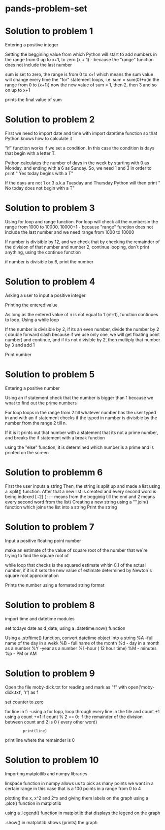 # pands-problem-set
# Solution to problem 1 
 Entering a positive integer

 Setting the beggining value from which Python will start to add numbers in the range from 0 up to x+1, to zero 
 (x + 1) - because the "range" function does not include the last number

 sum is set to zero, the range is from 0 to x+1 which means the sum value will change every time the "for" statement loops, 
i.e. sum = sum(0)+x(in the range from 0 to (x+1))
 now the new value of sum = 1, then 2, then 3 and so on up to x+1

 prints the final value of sum


# Solution to problem 2 

 First we need to import date and time with import datetime function so that Python knows how to calculate it

 "if" function works if we set a condition. In this case the condition is days that begin with a letter T.

 Python calculates the number of days in the week by starting with 0 as Monday, and ending with a 6 as Sunday. So, we need 1 and 3 in order to print " Yes today begins with a T"

 If the days are not 1 or 3 a.k.a Tuesday and Thursday Python will then print " No today does not begin with a T"



# Solution to problem 3

Using for loop and range function. For loop will check all the numbersin the range from 1000 to 10000.  10000+1 - because "range" function does not include the last number and we need range from 1000 to 10000

 If number is divisible by 12, and we check that by checking the remainder of the division of that number and number 2, continue looping, don`t print anything, using the continue function

if number is divisible by 6, print the number


# Solution to problem 4

Asking a user to input a positive integer

Printing the entered value

As long as the entered value of n is not equal to 1 (n!=1), function continues to loop. Using a while loop

If the number is divisible by 2, if its an even number, divide the number by 2 ( double forward slash because if we use only one, we will get floating point number) and continue, and if its not divisible by 2, then multiply that number by 3 and add 1

Print number


# Solution to problem 5

Entering a positive number

Using an if statement check that the number is bigger than 1 because we wnat to find out the prime numbers

For loop loops in the range from 2 till whatever number has the user typed in and with an if statement checks if the typed in number is divisible by the number from the range 2 till n.

If it is it prints out that number with a statement that its not a prime number, and breaks the if statement with a break function

using the "else" function, it is determined which number is a prime and is printed on the screen


# Solution to problemm 6

First the user inputs a string
Then, the string is split up and made a list using a .split() function.
After that a new list is created and every second word is being indexed [::2] ( :: - means from the begginig till the end and 2 means every second word from the list)
Creating a new string using a "".join() function which joins the list into a string
Print the string

# Solution to problem 7

Input a positive floating point number

make an estimate of the value of square root of the number that we`re trying
to find the square root of

while loop that checks is the squared estimate whitin 0.1 of the actual number, if it is it sets the new value of estimate determined by Newton`s square root approximation 

Prints the number using a formated string format

# Solution to problem 8
import time and datetime modules

set todays date as d_date, using a .datetime.now() function

Using a .strftime() function, convert datetime object into a string
%A -full name of the day in a wekk
%B - full name of the month
%d - day in a month as a number
%Y -year as a number
%I -hour ( 12 hour time)
%M - minutes
%p - PM or AM

# Solution to problem 9

Open the file moby-dick.txt for reading and mark as "f"
with open('moby-dick.txt', 'r') as f

set counter to zero

for line in f: -using a for lopp, loop through every line in the file and count +1 using a count +=1
        if count % 2 == 0: 
if the remainder of the division between count and 2 is 0 ( every other word)

            print(line) 
print line where the remainder is 0


# Solution to problem 10

 Importing matplotlib and numpy libraries

 linspace function in numpy allows us to
pick as many points we want in a certain range in this case that is a 100 points in a range from 0 to 4

plotting the x, x^2 and 2^x and giving 
them labels on the graph using a .plot() function in matplotlib

using a .legend() function in matplotlib that displays the legend on the graph

.show() in matplotlib shows (prints) the graph








